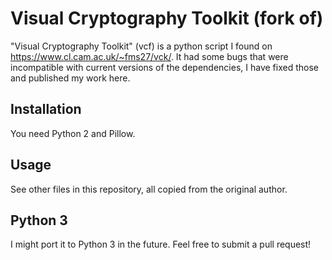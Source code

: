 # Visual Cryptography Toolkit (fork of)

"Visual Cryptography Toolkit" (vcf) is a python script I found on https://www.cl.cam.ac.uk/~fms27/vck/. It had some bugs that were incompatible with current versions of the dependencies, I have fixed those and published my work here.   

## Installation

You need Python 2 and Pillow.

## Usage

See other files in this repository, all copied from the original author.

## Python 3

I might port it to Python 3 in the future. Feel free to submit a pull request!
